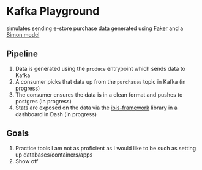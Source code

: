 # Kafka Playground
simulates sending e-store purchase data generated using [Faker](https://faker.readthedocs.io/en/master/) and a [Simon model](https://en.wikipedia.org/wiki/Simon_model)


## Pipeline
1. Data is generated using the `produce` entrypoint which sends data to Kafka
2. A consumer picks that data up from the `purchases` topic in Kafka (in progress)
3. The consumer ensures the data is in a clean format and pushes to postgres (in progress)
4. Stats are exposed on the data via the [ibis-framework](https://ibis-project.org/) library in a dashboard in Dash (in progress)

## Goals
1. Practice tools I am not as proficient as I would like to be such as setting up databases/containers/apps
2. Show off
